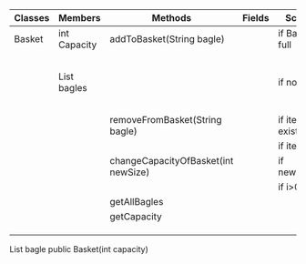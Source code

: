 | Classes | Members             | Methods                             | Fields | Scenario          | Output                           |
|---------|---------------------|-------------------------------------|--------|-------------------|----------------------------------|
| Basket  | int Capacity        | addToBasket(String bagle)           |        | if Basket if full | error                            |
|         | List<String> bagles |                                     |        | if not            | space left in basket is capacity |
|         |                     | removeFromBasket(String bagle)      |        | if item not exist | error                            |
|         |                     |                                     |        | if item exist     |                                  |
|         |                     | changeCapacityOfBasket(int newSize) |        | if newSize<=0     | error                            |
|         |                     |                                     |        | if i>0            | int                              |
|         |                     | getAllBagles                        |        |                   | List<String>                     |
|         |                     | getCapacity                         |        |                   | int                              |
|         |                     |                                     |        |                   |                                  |
|         |                     |                                     |        |                   |                                  |
|         |                     |                                     |        |                   |                                  |

List<String> bagle
public Basket(int capacity)